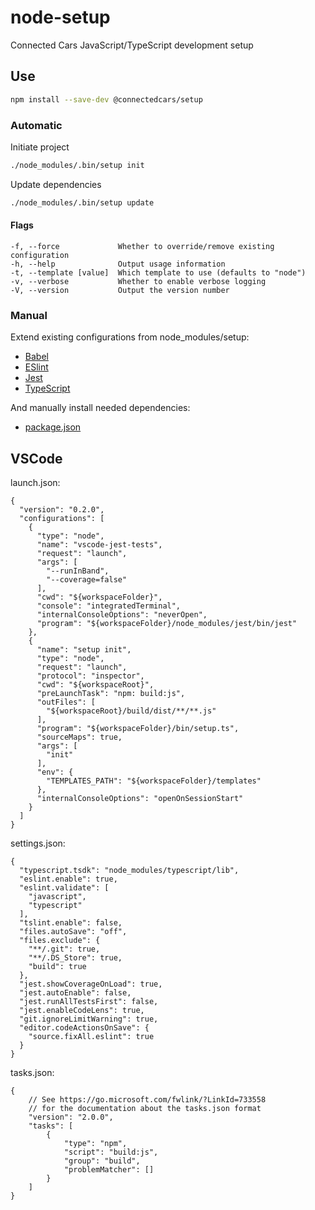 # node-setup

Connected Cars JavaScript/TypeScript development setup

## Use

``` bash
npm install --save-dev @connectedcars/setup
```

### Automatic

Initiate project
``` bash
./node_modules/.bin/setup init
```

Update dependencies
``` bash
./node_modules/.bin/setup update
```

#### Flags

```
-f, --force             Whether to override/remove existing configuration
-h, --help              Output usage information
-t, --template [value]  Which template to use (defaults to "node")
-v, --verbose           Whether to enable verbose logging
-V, --version           Output the version number
```

### Manual

Extend existing configurations from node_modules/setup:

* [Babel](./template/.babelrc)
* [ESlint](./template/.eslintrc)
* [Jest](./template/jest.config.js)
* [TypeScript](./template/tsconfig.json)

And manually install needed dependencies:

* [package.json](./template/package.json)

## VSCode

launch.json:

``` json5
{
  "version": "0.2.0",
  "configurations": [
    {
      "type": "node",
      "name": "vscode-jest-tests",
      "request": "launch",
      "args": [
        "--runInBand",
        "--coverage=false"
      ],
      "cwd": "${workspaceFolder}",
      "console": "integratedTerminal",
      "internalConsoleOptions": "neverOpen",
      "program": "${workspaceFolder}/node_modules/jest/bin/jest"
    },
    {
      "name": "setup init",
      "type": "node",
      "request": "launch",
      "protocol": "inspector",
      "cwd": "${workspaceRoot}",
      "preLaunchTask": "npm: build:js",
      "outFiles": [
        "${workspaceRoot}/build/dist/**/**.js"
      ],
      "program": "${workspaceFolder}/bin/setup.ts",
      "sourceMaps": true,
      "args": [
        "init"
      ],
      "env": {
        "TEMPLATES_PATH": "${workspaceFolder}/templates"
      },
      "internalConsoleOptions": "openOnSessionStart"
    }
  ]
}
```

settings.json:

``` json5
{
  "typescript.tsdk": "node_modules/typescript/lib",
  "eslint.enable": true,
  "eslint.validate": [
    "javascript",
    "typescript"
  ],
  "tslint.enable": false,
  "files.autoSave": "off",
  "files.exclude": {
    "**/.git": true,
    "**/.DS_Store": true,
    "build": true
  },
  "jest.showCoverageOnLoad": true,
  "jest.autoEnable": false,
  "jest.runAllTestsFirst": false,
  "jest.enableCodeLens": true,
  "git.ignoreLimitWarning": true,
  "editor.codeActionsOnSave": {
    "source.fixAll.eslint": true
  }
}
```

tasks.json:

``` json5
{
    // See https://go.microsoft.com/fwlink/?LinkId=733558
    // for the documentation about the tasks.json format
    "version": "2.0.0",
    "tasks": [
        {
            "type": "npm",
            "script": "build:js",
            "group": "build",
            "problemMatcher": []
        }
    ]
}
```
